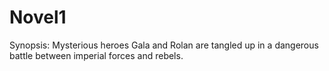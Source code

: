 # Novel1

Synopsis: Mysterious heroes Gala and Rolan are tangled up in a dangerous battle between imperial forces and rebels.